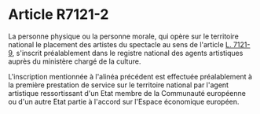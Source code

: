 # Article R7121-2

La personne physique ou la personne morale, qui opère sur le territoire national le placement des artistes du spectacle au sens de l'article [L. 7121-9][1], s'inscrit préalablement dans le registre national des agents artistiques auprès du ministère chargé de la culture. 

L'inscription mentionnée à l'alinéa précédent est effectuée préalablement à la première prestation de service sur le territoire national par l'agent artistique ressortissant d'un Etat membre de la Communauté européenne ou d'un autre Etat partie à l'accord sur l'Espace économique européen.

 [1]: /affichCodeArticle.do?cidTexte=LEGITEXT000006072050&idArticle=LEGIARTI000006904536&dateTexte=&categorieLien=cid